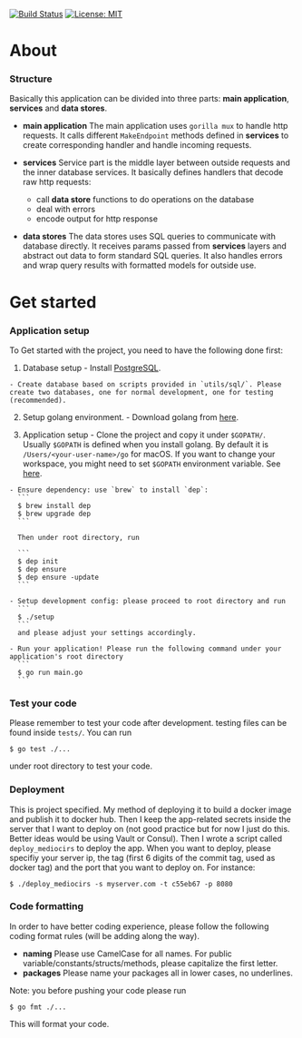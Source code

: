 [![Build Status](https://travis-ci.com/billstark/wechat-miniprogram.svg?token=xrhkoH61BMXYN5N5UqHm&branch=master)](https://travis-ci.com/billstark/wechat-miniprogram)
[![License: MIT](https://img.shields.io/badge/License-MIT-yellow.svg)](https://opensource.org/licenses/MIT)

# About 

### Structure
Basically this application can be divided into three parts: __main application__, __services__ and __data stores__.

  - __main application__ The main application uses `gorilla mux` to handle http requests. It calls different `MakeEndpoint` methods defined in __services__ to create corresponding handler and handle incoming requests.

  - __services__ Service part is the middle layer between outside requests and the inner database services. It basically defines handlers that decode raw http requests:  
    - call __data store__ functions to do operations on the database
    - deal with errors
    - encode output for http response


  - __data stores__ The data stores uses SQL queries to communicate with database directly. It receives params passed from __services__ layers and abstract out data to form standard SQL queries. It also handles errors and wrap query results with formatted models for outside use.

# Get started

### Application setup
To Get started with the project, you need to have the following done first:

  1. Database setup
    - Install [PostgreSQL](https://www.postgresql.org/).

    - Create database based on scripts provided in `utils/sql/`. Please create two databases, one for normal development, one for testing (recommended).

  2. Setup golang environment.
    - Download golang from [here](https://golang.org/dl/).

  3. Application setup
    - Clone the project and copy it under `$GOPATH/`. Usually `$GOPATH` is defined when you install golang. By default it is `/Users/<your-user-name>/go` for macOS. If you want to change your workspace, you might need to set `$GOPATH` environment variable. See [here](https://github.com/golang/go/wiki/SettingGOPATH).

    - Ensure dependency: use `brew` to install `dep`:
      ```
      $ brew install dep
      $ brew upgrade dep
      ```

      Then under root directory, run

      ```
      $ dep init
      $ dep ensure
      $ dep ensure -update
      ```

    - Setup development config: please proceed to root directory and run
      ```
      $ ./setup
      ```
      and please adjust your settings accordingly.

    - Run your application! Please run the following command under your application's root directory
      ```
      $ go run main.go
      ```

### Test your code
Please remember to test your code after development. testing files can be found inside `tests/`. You can run
```
$ go test ./...
```
under root directory to test your code.

### Deployment
This is project specified. My method of deploying it to build a docker image and publish it to docker hub. Then
I keep the app-related secrets inside the server that I want to deploy on (not good practice but for now I just do
this. Better ideas would be using Vault or Consul). Then I wrote a script called `deploy_mediocirs` to deploy the app.
When you want to deploy, please specifiy your server ip, the tag (first 6 digits of the commit tag, used as docker tag)
and the port that you want to deploy on. For instance:
```
$ ./deploy_mediocirs -s myserver.com -t c55eb67 -p 8080
```

### Code formatting
In order to have better coding experience, please follow the following coding format rules (will be adding along the way).

  - __naming__ Please use CamelCase for all names. For public variable/constants/structs/methods, please capitalize the first letter.
  - __packages__ Please name your packages all in lower cases, no underlines.

Note: you before pushing your code please run
```
$ go fmt ./...
```
This will format your code.
